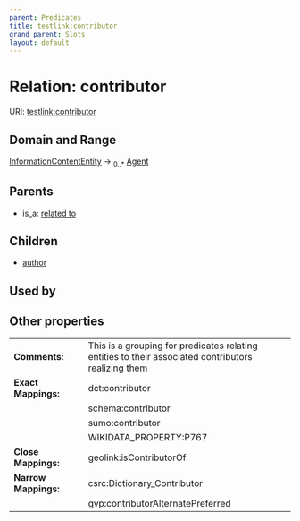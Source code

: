 ```yaml
---
parent: Predicates
title: testlink:contributor
grand_parent: Slots
layout: default
---
```


# Relation: contributor




URI: [testlink:contributor](https://w3id.org/testlink/vocab/contributor)

## Domain and Range

[InformationContentEntity](InformationContentEntity.md) ->  <sub>0..*</sub> [Agent](Agent.md)

## Parents

 *  is_a: [related to](related_to.md)

## Children

 *  [author](author.md)

## Used by


## Other properties

|  |  |  |
| --- | --- | --- |
| **Comments:** | | This is a grouping for predicates relating entities to their associated contributors realizing them |
| **Exact Mappings:** | | dct:contributor |
|  | | schema:contributor |
|  | | sumo:contributor |
|  | | WIKIDATA_PROPERTY:P767 |
| **Close Mappings:** | | geolink:isContributorOf |
| **Narrow Mappings:** | | csrc:Dictionary_Contributor |
|  | | gvp:contributorAlternatePreferred |

